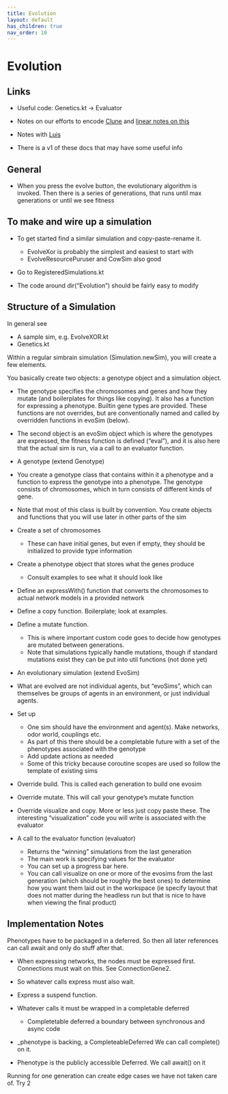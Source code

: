 ```yaml
---
title: Evolution
layout: default
has_children: true
nav_order: 10
---
```


# Evolution

## Links

* Useful code: Genetics.kt -> Evaluator

* Notes on our efforts to encode [Clune](https://docs.google.com/document/d/18iNio7TQGCNS9Xd1oopU8Ae4zlyoQj_mCcaXU1UakPE/edit) and [linear notes on this](https://linear.app/simbrain/issue/SIM-35/implement-clune-paper)

* Notes with [Luis](https://docs.google.com/document/d/18iNio7TQGCNS9Xd1oopU8Ae4zlyoQj_mCcaXU1UakPE/edit)

* There is a v1 of these docs that may have some useful info

## General

* When you press the evolve button, the evolutionary algorithm is invoked. Then there is a series of generations, that runs until max generations or until we see fitness

## To make and wire up a simulation

* To get started find a similar simulation and copy-paste-rename it. 
    * EvolveXor is probably the simplest and easiest to start with
    * EvolveResourcePuruser and CowSim also good

* Go to RegisteredSimulations.kt

* The code around dir(“Evolution”) should be fairly easy to modify 

## Structure of a Simulation 

In general see

* A sample sim, e.g. EvolveXOR.kt
* Genetics.kt

Within a regular simbrain simulation (Simulation.newSim), you will create a few elements. 

You basically create two objects: a genotype object and a simulation object. 

* The genotype specifies the chromosomes and genes and how they mutate (and boilerplates for things like copying).  It also has a function for expressing a phenotype.  Builtin gene types are provided.  These functions are not overrides, but are conventionally named and called by overridden functions in evoSim (below).

* The second object is an evoSim object which is where the genotypes are expressed, the fitness function is defined (“eval”), and it is also here that the actual sim is run, via a call to an evaluator function.

* A genotype (extend Genotype)

* You create a genotype class that contains within it a phenotype and a function to express the genotype into a phenotype. The genotype consists of chromosomes, which in turn consists of different kinds of gene.

* Note that most of this class is built by convention. You create objects and functions that you will use later in other parts of the sim

* Create a set of chromosomes 
    * These can have initial genes, but even if empty, they should be initialized to provide type information

* Create a phenotype object that stores what the genes produce
    * Consult examples to see what it should look like

* Define an expressWith() function that converts the chromosomes to actual network models in a provided network

* Define a copy function.  Boilerplate; look at examples.

* Define a mutate function. 
    * This is where important custom code goes to decide how genotypes are mutated between generations. 
    * Note that simulations typically handle mutations, though if standard mutations exist they can be put into util functions (not done yet)

* An evolutionary simulation (extend EvoSim)

* What are evolved are not individual agents, but “evoSims”, which can themselves be groups of agents in an environment, or just individual agents.

* Set up
    * One sim should have the environment and agent(s). Make networks, odor world, couplings etc.
    * As part of this there should be a completable future with a set of the phenotypes associated with the genotype
    * Add update actions as needed
    * Some of this tricky because coroutine scopes are used so follow the template of existing sims

* Override build. This is called each generation to build one evosim

* Override mutate.  This will call your genotype’s mutate function

* Override visualize and copy.  More or less just copy paste these. The interesting “visualization” code you will write is associated with the evaluator

* A call to the evaluator function (evaluator)
    * Returns the “winning” simulations from the last  generation
    * The main work is specifying values for the evaluator
    * You can set up a  progress bar here.
    * You can call visualize on one or more of the evosims from the last generation (which should be roughly the best ones)  to determine how you want them laid out in the workspace (ie specify layout that does not matter during the headless run but that is nice to have when viewing the final product)

## Implementation Notes

Phenotypes have to be packaged in a deferred. So then all later references can call await and only do stuff after that.

* When expressing networks, the nodes must be expressed first.  Connections must wait on this. See ConnectionGene2.

* So whatever calls express must also wait. 

* Express a suspend function.

* Whatever calls it must be wrapped in a completable deferred
    * Completetable deferred a boundary between synchronous and async code

* _phenotype is backing, a CompleteableDeferred  We can call complete() on it.

* Phenotype is the publicly accessible Deferred. We call await() on it

Running for one generation can create edge cases we have not taken care of. Try 2
